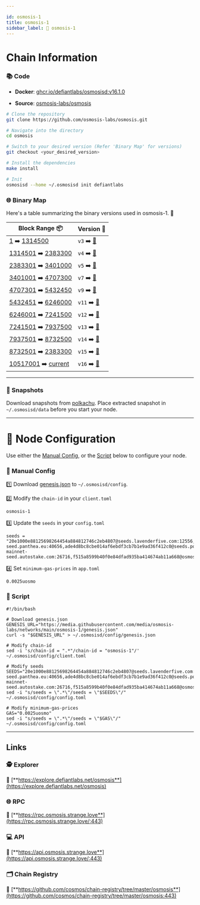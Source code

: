 ```yaml
---

id: osmosis-1
title: osmosis-1
sidebar_label: 🔗 osmosis-1
---
```

# Chain Information

### 📚 Code
- **Docker**: [ghcr.io/defiantlabs/osmosisd:v16.1.0](https://github.com/DefiantLabs/externalPackages/pkgs/container/osmosisd/110595350?tag=v16.1.0)

- **Source**: [osmosis-labs/osmosis](https://github.com/osmosis-labs/osmosis)

```bash
# Clone the repository
git clone https://github.com/osmosis-labs/osmosis.git

# Navigate into the directory
cd osmosis

# Switch to your desired version (Refer 'Binary Map' for versions)
git checkout <your_desired_version>

# Install the dependencies
make install

# Init
osmosisd --home ~/.osmosisd init defiantlabs

```

### 🌐 Binary Map 

Here's a table summarizing the binary versions used in osmosis-1. 🚀

| Block Range  📦                                                    | Version 📔 |
|------------------------------------------------------------|------------|
| [1](https://www.mintscan.io/osmosis/blocks/1)              ➡️ [1314500](https://www.mintscan.io/osmosis/blocks/1)              | `v3` ➡️ [🔗](https://github.com/osmosis-labs/osmosis/releases/tag/v3.1.0)     |
| [1314501](https://www.mintscan.io/osmosis/blocks/1314501)  ➡️ [2383300](https://www.mintscan.io/osmosis/blocks/2383300)        | `v4` ➡️ [🔗](https://github.com/osmosis-labs/osmosis/releases/tag/v4.2.0)     |
| [2383301](https://www.mintscan.io/osmosis/blocks/2383301)  ➡️ [3401000](https://www.mintscan.io/osmosis/blocks/3401000)        | `v5` ➡️ [🔗](https://github.com/osmosis-labs/osmosis/releases/tag/v6.4.1)     |
| [3401001](https://www.mintscan.io/osmosis/blocks/3401001)  ➡️ [4707300](https://www.mintscan.io/osmosis/blocks/4707300)        | `v7` ➡️ [🔗](https://github.com/osmosis-labs/osmosis/releases/tag/v8.0.0)     |
| [4707301](https://www.mintscan.io/osmosis/blocks/4707301)  ➡️ [5432450](https://www.mintscan.io/osmosis/blocks/5432450)        | `v9` ➡️ [🔗](https://github.com/osmosis-labs/osmosis/releases/tag/v10.0.1)    |
| [5432451](https://www.mintscan.io/osmosis/blocks/5432451)  ➡️ [6246000](https://www.mintscan.io/osmosis/blocks/6246000)        | `v11` ➡️ [🔗](https://github.com/osmosis-labs/osmosis/releases/tag/v11.0.0)   |
| [6246001](https://www.mintscan.io/osmosis/blocks/6246001)  ➡️ [7241500](https://www.mintscan.io/osmosis/blocks/7241500)        | `v12` ➡️ [🔗](https://github.com/osmosis-labs/osmosis/releases/tag/v12.3.0)   |
| [7241501](https://www.mintscan.io/osmosis/blocks/7241501)  ➡️ [7937500](https://www.mintscan.io/osmosis/blocks/7937500)        | `v13` ➡️ [🔗](https://github.com/osmosis-labs/osmosis/releases/tag/v13.1.0)   |
| [7937501](https://www.mintscan.io/osmosis/blocks/7937501)  ➡️ [8732500](https://www.mintscan.io/osmosis/blocks/8732500)        | `v14` ➡️ [🔗](https://github.com/osmosis-labs/osmosis/releases/tag/v14.0.0)   |
| [8732501](https://www.mintscan.io/osmosis/blocks/8732501)  ➡️ [2383300](https://www.mintscan.io/osmosis/blocks/10517000)       | `v15` ➡️ [🔗](https://github.com/osmosis-labs/osmosis/releases/tag/v15.2.0)   |
| [10517001](https://www.mintscan.io/osmosis/blocks/8732501) ➡️ [current](https://www.mintscan.io/osmosis/blocks/current)        | `v16` ➡️ [🔗](https://github.com/osmosis-labs/osmosis/releases/tag/v16.1.0)   |

---

### 💾 Snapshots

Download snapshots from [polkachu](https://www.polkachu.com/tendermint_snapshots/osmosis).  Place extracted snapshot in `~/.osmosisd/data` before you start your node.

---

# 🚀 Node Configuration

Use either the [Manual Config](#-manual-config), or the [Script](#-script) below to configure your node.

### 📂 Manual Config

1️⃣ Download [genesis.json](https://media.githubusercontent.com/media/osmosis-labs/networks/main/osmosis-1/genesis.json) to `~/.osmosisd/config`.

2️⃣ Modify the `chain-id` in your `client.toml`

```text
osmosis-1
```

3️⃣ Update the `seeds` in your `config.toml`

```text
seeds = "20e1000e88125698264454a884812746c2eb4807@seeds.lavenderfive.com:12556,3cc024d1c760c9cd96e6413abaf3b36a8bdca58e@seeds.goldenratiostaking.net:1630,4dac1272a42e6b9e3ae3766304e12f1cb09ecbf0@osmosis-seed.panthea.eu:40656,ade4d8bc8cbe014af6ebdf3cb7b1e9ad36f412c0@seeds.polkachu.com:12556,ebc272824924ea1a27ea3183dd0b9ba713494f83@osmosis-mainnet-seed.autostake.com:26716,f515a8599b40f0e84dfad935ba414674ab11a668@osmosis.blockpane.com:26656"
```

4️⃣ Set `minimum-gas-prices` in `app.toml`

```text
0.0025uosmo
```

### 🔧 Script
```shell
#!/bin/bash

# Download genesis.json
GENESIS_URL="https://media.githubusercontent.com/media/osmosis-labs/networks/main/osmosis-1/genesis.json"
curl -s "$GENESIS_URL" > ~/.osmosisd/config/genesis.json

# Modify chain-id
sed -i 's/chain-id = ".*"/chain-id = "osmosis-1"/' ~/.osmosisd/config/client.toml

# Modify seeds
SEEDS="20e1000e88125698264454a884812746c2eb4807@seeds.lavenderfive.com:12556,3cc024d1c760c9cd96e6413abaf3b36a8bdca58e@seeds.goldenratiostaking.net:1630,4dac1272a42e6b9e3ae3766304e12f1cb09ecbf0@osmosis-seed.panthea.eu:40656,ade4d8bc8cbe014af6ebdf3cb7b1e9ad36f412c0@seeds.polkachu.com:12556,ebc272824924ea1a27ea3183dd0b9ba713494f83@osmosis-mainnet-seed.autostake.com:26716,f515a8599b40f0e84dfad935ba414674ab11a668@osmosis.blockpane.com:26656"
sed -i "s/seeds = \".*\"/seeds = \"$SEEDS\"/" ~/.osmosisd/config/config.toml

# Modify minimum-gas-prices
GAS="0.0025uosmo"
sed -i "s/seeds = \".*\"/seeds = \"$GAS\"/" ~/.osmosisd/config/config.toml

```

---

## Links

### 🕵️ **Explorer**

🔗 [**https://explore.defiantlabs.net/osmosis**](https://explore.defiantlabs.net/osmosis)

### 🌐 **RPC** 

🔗 [**https://rpc.osmosis.strange.love**](https://rpc.osmosis.strange.love/:443)

### 💻 **API**

🔗 [**https://api.osmosis.strange.love**](https://api.osmosis.strange.love/:443)

### 🗂️ **Chain Registry**

🔗 [**https://github.com/cosmos/chain-registry/tree/master/osmosis**](https://github.com/cosmos/chain-registry/tree/master/osmosis:443)
